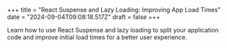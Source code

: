 +++
title = "React Suspense and Lazy Loading: Improving App Load Times"
date = "2024-09-04T09:08:18.517Z"
draft = false
+++

  Learn how to use React Suspense and lazy loading to split your application code and improve initial load times for a better user experience.
        